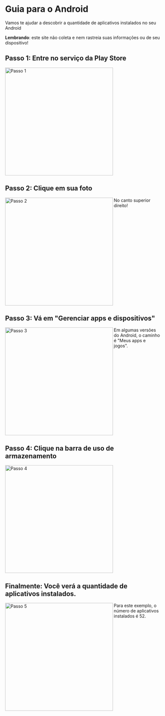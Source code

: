 # Guia para o Android
Vamos te ajudar a descobrir a quantidade de aplicativos instalados no seu Android

**Lembrando**: este site não coleta e nem rastreia suas informações ou de seu dispositivo!

  ## Passo 1: Entre no serviço da Play Store
<img align="left" src="https://user-images.githubusercontent.com/51386248/171220553-ca56cb50-1b49-4378-9cb4-7572e935f06b.png" alt="Passo 1" width="350"/>
<br clear="left"/>

  ## Passo 2: Clique em sua foto
<img align="left" src="https://user-images.githubusercontent.com/51386248/171216582-2e71a08b-2aa3-4a6d-878b-36b4963051db.png" alt="Passo 2" width="350"/>
No canto superior direito!
<br clear="left"/>

  ## Passo 3: Vá em "Gerenciar apps e dispositivos"
<img align="left" src="https://user-images.githubusercontent.com/51386248/171216584-ef093088-0492-438f-98be-cea25cc7b27a.png" alt="Passo 3" width="350"/>
Em algumas versões do Android, o caminho é "Meus apps e jogos".
<br clear="left"/>

  ## Passo 4: Clique na barra de uso de armazenamento
<img align="left" src="https://user-images.githubusercontent.com/51386248/171216585-94a75246-39ea-42b4-830d-e436075ba76e.png" alt="Passo 4" width="350"/>
<br clear="left"/>

  ## Finalmente: Você verá a quantidade de aplicativos instalados.
<img align="left" src="https://user-images.githubusercontent.com/51386248/171216577-97aa7c32-20a4-451c-ad0d-3e85eda544fd.png" alt="Passo 5" width="350"/>
Para este exemplo, o número de aplicativos instalados é 52.
<br clear="left"/>
